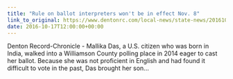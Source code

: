 ```yaml
---
title: "Rule on ballot interpreters won't be in effect Nov. 8"
link_to_original: https://www.dentonrc.com/local-news/state-news/20161017-rule-on-ballot-interpreters-wont-be-in-effect-nov.-8.ece)  
date: 2016-10-17T12:00:00+00:00
---
```

  
Denton Record-Chronicle - Mallika Das, a U.S. citizen who was born in India, walked into a Williamson County polling place in 2014 eager to cast her ballot. Because she was not proficient in English and had found it difficult to vote in the past, Das brought her son...

